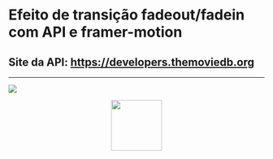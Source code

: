 # Efeito de transição fadeout/fadein com API e framer-motion
## Site da API: https://developers.themoviedb.org
---
![](public/efeito.gif.gif)


<p align="center">
<img src="https://cdn-icons-png.flaticon.com/512/1126/1126012.png" width="100" height="100"/></p>
<p align="center">
</p>
